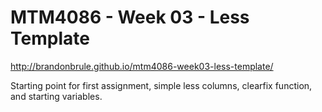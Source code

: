 MTM4086 - Week 03 - Less Template
============================
http://brandonbrule.github.io/mtm4086-week03-less-template/

Starting point for first assignment, simple less columns, clearfix function, and starting variables.
